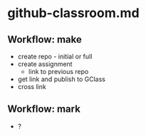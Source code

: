 # github-classroom.md

## Workflow: make
* create repo - initial or full
* create assignment
    * link to previous repo
* get link and publish to GClass
* cross link

## Workflow: mark
* ?

